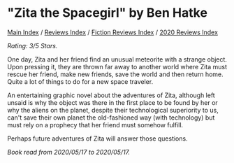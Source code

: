 # "Zita the Spacegirl" by Ben Hatke

[Main Index](../../../README.md) / [Reviews Index](../../README.md) / [Fiction Reviews Index](../README.md) / [2020 Reviews Index](README.md)

*Rating: 3/5 Stars.*

One day, Zita and her friend find an unusual meteorite with a strange object. Upon pressing it, they are thrown far away to another world where Zita must rescue her friend, make new friends, save the world and then return home. Quite a lot of things to do for a new space traveler.

An entertaining graphic novel about the adventures of Zita, although left unsaid is why the object was there in the first place to be found by her or why the aliens on the planet, despite their technological superiority to us, can't save their own planet the old-fashioned way (with technology) but must rely on a prophecy that her friend must somehow fulfill.

Perhaps future adventures of Zita will answer those questions.

*Book read from 2020/05/17 to 2020/05/17.*
